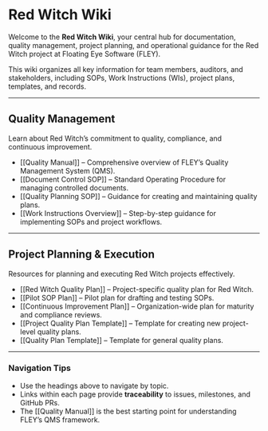 # **Red Witch Wiki**

Welcome to the **Red Witch Wiki**, your central hub for documentation, quality management, project planning, and operational guidance for the Red Witch project at Floating Eye Software (FLEY).

This wiki organizes all key information for team members, auditors, and stakeholders, including SOPs, Work Instructions (WIs), project plans, templates, and records.

---

## **Quality Management**

Learn about Red Witch’s commitment to quality, compliance, and continuous improvement.

* [[Quality Manual]] – Comprehensive overview of FLEY’s Quality Management System (QMS).
* [[Document Control SOP]] – Standard Operating Procedure for managing controlled documents.
* [[Quality Planning SOP]] – Guidance for creating and maintaining quality plans.
* [[Work Instructions Overview]] – Step-by-step guidance for implementing SOPs and project workflows.

---

## **Project Planning & Execution**

Resources for planning and executing Red Witch projects effectively.

* [[Red Witch Quality Plan]] – Project-specific quality plan for Red Witch.
* [[Pilot SOP Plan]] – Pilot plan for drafting and testing SOPs.
* [[Continuous Improvement Plan]] – Organization-wide plan for maturity and compliance reviews.
* [[Project Quality Plan Template]] – Template for creating new project-level quality plans.
* [[Quality Plan Template]] – Template for general quality plans.

---

### **Navigation Tips**

* Use the headings above to navigate by topic.
* Links within each page provide **traceability** to issues, milestones, and GitHub PRs.
* The [[Quality Manual]] is the best starting point for understanding FLEY’s QMS framework.
